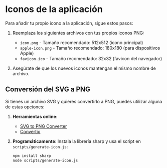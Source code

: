 # Iconos de la aplicación

Para añadir tu propio icono a la aplicación, sigue estos pasos:

1. Reemplaza los siguientes archivos con tus propios iconos PNG:
   - `icon.png` - Tamaño recomendado: 512x512 (icono principal)
   - `apple-icon.png` - Tamaño recomendado: 180x180 (para dispositivos Apple)
   - `favicon.ico` - Tamaño recomendado: 32x32 (favicon del navegador)

2. Asegúrate de que los nuevos iconos mantengan el mismo nombre de archivo.

## Conversión del SVG a PNG

Si tienes un archivo SVG y quieres convertirlo a PNG, puedes utilizar alguna de estas opciones:

1. **Herramientas online**:
   - [SVG to PNG Converter](https://svgtopng.com/)
   - [Convertio](https://convertio.co/svg-png/)

2. **Programáticamente**:
   Instala la librería sharp y usa el script en `scripts/generate-icon.js`:
   ```bash
   npm install sharp
   node scripts/generate-icon.js
   ``` 